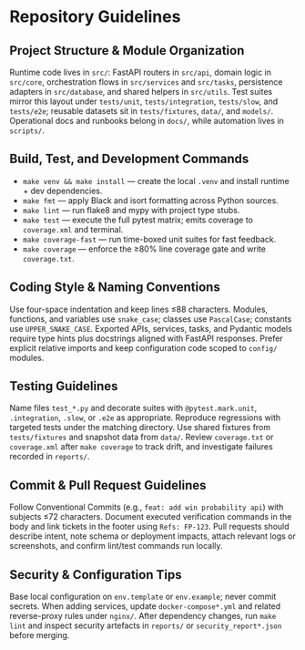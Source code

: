 # Repository Guidelines

## Project Structure & Module Organization
Runtime code lives in `src/`: FastAPI routers in `src/api`, domain logic in `src/core`, orchestration flows in `src/services` and `src/tasks`, persistence adapters in `src/database`, and shared helpers in `src/utils`. Test suites mirror this layout under `tests/unit`, `tests/integration`, `tests/slow`, and `tests/e2e`; reusable datasets sit in `tests/fixtures`, `data/`, and `models/`. Operational docs and runbooks belong in `docs/`, while automation lives in `scripts/`.

## Build, Test, and Development Commands
- `make venv && make install` — create the local `.venv` and install runtime + dev dependencies.
- `make fmt` — apply Black and isort formatting across Python sources.
- `make lint` — run flake8 and mypy with project type stubs.
- `make test` — execute the full pytest matrix; emits coverage to `coverage.xml` and terminal.
- `make coverage-fast` — run time-boxed unit suites for fast feedback.
- `make coverage` — enforce the ≥80% line coverage gate and write `coverage.txt`.

## Coding Style & Naming Conventions
Use four-space indentation and keep lines ≤88 characters. Modules, functions, and variables use `snake_case`; classes use `PascalCase`; constants use `UPPER_SNAKE_CASE`. Exported APIs, services, tasks, and Pydantic models require type hints plus docstrings aligned with FastAPI responses. Prefer explicit relative imports and keep configuration code scoped to `config/` modules.

## Testing Guidelines
Name files `test_*.py` and decorate suites with `@pytest.mark.unit`, `.integration`, `.slow`, or `.e2e` as appropriate. Reproduce regressions with targeted tests under the matching directory. Use shared fixtures from `tests/fixtures` and snapshot data from `data/`. Review `coverage.txt` or `coverage.xml` after `make coverage` to track drift, and investigate failures recorded in `reports/`.

## Commit & Pull Request Guidelines
Follow Conventional Commits (e.g., `feat: add win probability api`) with subjects ≤72 characters. Document executed verification commands in the body and link tickets in the footer using `Refs: FP-123`. Pull requests should describe intent, note schema or deployment impacts, attach relevant logs or screenshots, and confirm lint/test commands run locally.

## Security & Configuration Tips
Base local configuration on `env.template` or `env.example`; never commit secrets. When adding services, update `docker-compose*.yml` and related reverse-proxy rules under `nginx/`. After dependency changes, run `make lint` and inspect security artefacts in `reports/` or `security_report*.json` before merging.
